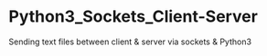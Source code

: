 # Python3_Sockets_Client-Server
Sending text files between client &amp; server via sockets &amp; Python3
